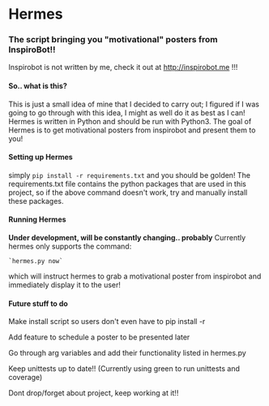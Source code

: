 # Hermes
### The script bringing you "motivational" posters from InspiroBot!!


Inspirobot is not written by me, check it out at http://inspirobot.me  !!!

#### So.. what is this?

This is just a small idea of mine that I decided to carry out; I figured if
I was going to go through with this idea, I might as well do it as best as I can!
Hermes is written in Python and should be run with Python3.
The goal of Hermes is to get motivational posters from inspirobot and present them
to you!


#### Setting up Hermes

simply `pip install -r requirements.txt` and you should be golden!
The requirements.txt file contains the python packages that are used in this
project, so if the above command doesn't work, try and manually install these
packages.


#### Running Hermes

**Under development, will be constantly changing.. probably**
Currently hermes only supports the command:

    `hermes.py now`
which will instruct hermes to grab a motivational poster from inspirobot and
immediately display it to the user!


#### Future stuff to do

Make install script so users don't even have to pip install -r

Add feature to schedule a poster to be presented later

Go through arg variables and add their functionality listed in hermes.py

Keep unittests up to date!! (Currently using green to run unittests and coverage)

Dont drop/forget about project, keep working at it!!
